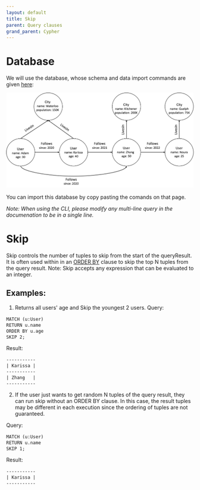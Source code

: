```yaml
---
layout: default
title: Skip
parent: Query clauses
grand_parent: Cypher
---
```


# Database
We will use the database, whose schema and data import commands are given [here](example-database.md):

<img src="running-example.png" width="800">

You can import this database by copy pasting the comands on that page. 

*Note: When using the CLI, please modify any multi-line query in the documenation to be in a single line.*

# Skip 
Skip controls the number of tuples to skip from the start of the queryResult. It is often used within in an [ORDER BY](order-by.md) clause to skip the top N tuples from the query result. Note: Skip accepts any expression that can be evaluated to an integer.

## Examples:
1. Returns all users' age and Skip the youngest 2 users.
Query:
```
MATCH (u:User)
RETURN u.name
ORDER BY u.age
SKIP 2;
```
Result:
```
-----------
| Karissa |
-----------
| Zhang   |
-----------
```

2. If the user just wants to get random N tuples of the query result, they can run skip without an ORDER BY clause. In this case, the result tuples may be different in each execution since the ordering of tuples are not guaranteed.

Query:
```
MATCH (u:User)
RETURN u.name
SKIP 1;
```
Result:
```
-----------
| Karissa |
-----------
```
